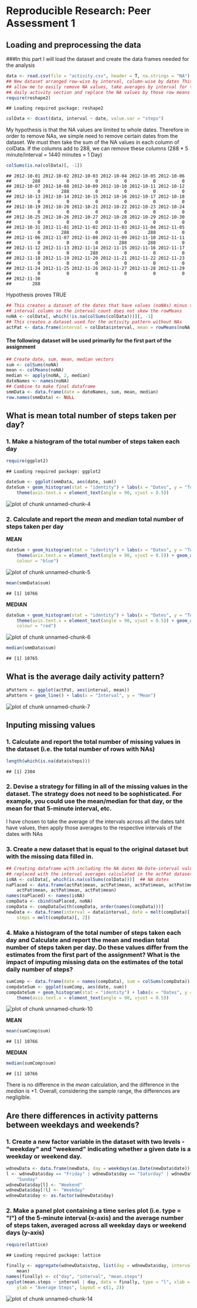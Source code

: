# Reproducible Research: Peer Assessment 1


## Loading and preprocessing the data
###In this part I will load the dataset and create the data frames needed for the analysis

```r
data <- read.csv(file = "activity.csv", header = T, na.strings = "NA")
## New dataset arranged row-wise by interval, column-wise by dates This will
## allow me to easily remove NA values, take averages by interval for the
## daily activity section and replace the NA values by those row means
require(reshape2)
```

```
## Loading required package: reshape2
```

```r
colData <- dcast(data, interval ~ date, value.var = "steps")
```

My hypothesis is that the NA values are limited to whole dates.  Therefore in order to remove NAs, we simple need to remove certain dates from the dataset.  We must then take the sum of the NA values in each column of colData.  If the columns add to 288, we can remove these columns
(288 * 5 minute/interval = 1440 minutes = 1 Day)

```r
colSums(is.na(colData)[, -1])
```

```
## 2012-10-01 2012-10-02 2012-10-03 2012-10-04 2012-10-05 2012-10-06 
##        288          0          0          0          0          0 
## 2012-10-07 2012-10-08 2012-10-09 2012-10-10 2012-10-11 2012-10-12 
##          0        288          0          0          0          0 
## 2012-10-13 2012-10-14 2012-10-15 2012-10-16 2012-10-17 2012-10-18 
##          0          0          0          0          0          0 
## 2012-10-19 2012-10-20 2012-10-21 2012-10-22 2012-10-23 2012-10-24 
##          0          0          0          0          0          0 
## 2012-10-25 2012-10-26 2012-10-27 2012-10-28 2012-10-29 2012-10-30 
##          0          0          0          0          0          0 
## 2012-10-31 2012-11-01 2012-11-02 2012-11-03 2012-11-04 2012-11-05 
##          0        288          0          0        288          0 
## 2012-11-06 2012-11-07 2012-11-08 2012-11-09 2012-11-10 2012-11-11 
##          0          0          0        288        288          0 
## 2012-11-12 2012-11-13 2012-11-14 2012-11-15 2012-11-16 2012-11-17 
##          0          0        288          0          0          0 
## 2012-11-18 2012-11-19 2012-11-20 2012-11-21 2012-11-22 2012-11-23 
##          0          0          0          0          0          0 
## 2012-11-24 2012-11-25 2012-11-26 2012-11-27 2012-11-28 2012-11-29 
##          0          0          0          0          0          0 
## 2012-11-30 
##        288
```

Hypothesis proves TRUE

```r
## This creates a dataset of the dates that have values (noNAs) minus the
## interval column so the interval count does not skew the rowMeans
noNA <- colData[, which(!is.na(colSums(colData)))][, -1]
## This creates a dataset used for the activity pattern without NAs
actPat <- data.frame(interval = colData$interval, mean = rowMeans(noNA))
```

#### The following dataset will be used primarily for the first part of the assignment

```r
## Create date, sum, mean, median vectors
sum <- colSums(noNA)
mean <- colMeans(noNA)
median <- apply(noNA, 2, median)
dateNames <- names(noNA)
## Combine to make final dataframe
smmData <- data.frame(date = dateNames, sum, mean, median)
row.names(smmData) <- NULL
```

## What is mean total number of steps taken per day?
### 1. Make a histogram of the total number of steps taken each day

```r
require(ggplot2)
```

```
## Loading required package: ggplot2
```

```r
dateSum <- ggplot(smmData, aes(date, sum))
dateSum + geom_histogram(stat = "identity") + labs(x = "Dates", y = "Total Steps") + 
    theme(axis.text.x = element_text(angle = 90, vjust = 0.5))
```

![plot of chunk unnamed-chunk-4](figure/unnamed-chunk-4.png) 

### 2. Calculate and report the *mean* and *median* total number of steps taken per day
**MEAN**

```r
dateSum + geom_histogram(stat = "identity") + labs(x = "Dates", y = "Total Steps") + 
    theme(axis.text.x = element_text(angle = 90, vjust = 0.5)) + geom_abline(intercept = mean(smmData$sum), 
    colour = "blue")
```

![plot of chunk unnamed-chunk-5](figure/unnamed-chunk-5.png) 

```r
mean(smmData$sum)
```

```
## [1] 10766
```

**MEDIAN**

```r
dateSum + geom_histogram(stat = "identity") + labs(x = "Dates", y = "Total Steps") + 
    theme(axis.text.x = element_text(angle = 90, vjust = 0.5)) + geom_abline(intercept = median(smmData$sum), 
    colour = "red")
```

![plot of chunk unnamed-chunk-6](figure/unnamed-chunk-6.png) 

```r
median(smmData$sum)
```

```
## [1] 10765
```



## What is the average daily activity pattern?


```r
aPattern <- ggplot(actPat, aes(interval, mean))
aPattern + geom_line() + labs(x = "Interval", y = "Mean")
```

![plot of chunk unnamed-chunk-7](figure/unnamed-chunk-7.png) 


## Inputing missing values
### 1. Calculate and report the total number of missing values in the dataset (i.e. the total number of rows with NAs)

```r
length(which(is.na(data$steps)))
```

```
## [1] 2304
```

### 2. Devise a strategy for filling in all of the missing values in the dataset. The strategy does not need to be sophisticated. For example, you could use the mean/median for that day, or the mean for that 5-minute interval, etc.
I have chosen to take the average of the intervals across all the dates taht have values, then apply those averages to the respective intervals of the dates with NAs
### 3. Create a new dataset that is equal to the original dataset but with the missing data filled in.

```r
## Creating dataframe with including the NA dates NA-Date-interval values
## replaced with the interval averages calculated in the actPat dataset
isNA <- colData[, which(is.na(colSums(colData)))]  ## NA dates
naPlaced <- data.frame(actPat$mean, actPat$mean, actPat$mean, actPat$mean, actPat$mean, 
    actPat$mean, actPat$mean, actPat$mean)
names(naPlaced) <- names(isNA)
compData <- cbind(naPlaced, noNA)
compData <- compData[with(compData, order(names(compData)))]
newData <- data.frame(interval = data$interval, date = melt(compData)[, 1], 
    steps = melt(compData)[, 2])
```

### 4. Make a histogram of the total number of steps taken each day and Calculate and report the mean and median total number of steps taken per day. Do these values differ from the estimates from the first part of the assignment? What is the impact of imputing missing data on the estimates of the total daily number of steps?

```r
sumComp <- data.frame(date = names(compData), sum = colSums(compData))
compdateSum <- ggplot(sumComp, aes(date, sum))
compdateSum + geom_histogram(stat = "identity") + labs(x = "Dates", y = "Total Steps") + 
    theme(axis.text.x = element_text(angle = 90, vjust = 0.5))
```

![plot of chunk unnamed-chunk-10](figure/unnamed-chunk-10.png) 

**MEAN**

```r
mean(sumComp$sum)
```

```
## [1] 10766
```

**MEDIAN**

```r
median(sumComp$sum)
```

```
## [1] 10766
```

There is no difference in the *mean* calculation, and the difference in the *median* is +1.  Overall, considering the sample range, the differences are negligible. 


## Are there differences in activity patterns between weekdays and weekends?
### 1. Create a new factor variable in the dataset with two levels - "weekday" and "weekend" indicating whether a given date is a weekday or weekend day.

```r
wdnewData <- data.frame(newData, day = weekdays(as.Date(newData$date)), stringsAsFactors = F)
l <- wdnewData$day == "Friday" | wdnewData$day == "Saturday" | wdnewData$day == 
    "Sunday"
wdnewData$day[l] <- "Weekend"
wdnewData$day[!l] <- "Weekday"
wdnewData$day <- as.factor(wdnewData$day)
```


### 2. Make a panel plot containing a time series plot (i.e. type = "l") of the 5-minute interval (x-axis) and the average number of steps taken, averaged across all weekday days or weekend days (y-axis)

```r
require(lattice)
```

```
## Loading required package: lattice
```

```r
finally <- aggregate(wdnewData$step, list(day = wdnewData$day, interval = wdnewData$interval), 
    mean)
names(finally) <- c("day", "interval", "mean.steps")
xyplot(mean.steps ~ interval | day, data = finally, type = "l", xlab = "Interval", 
    ylab = "Average Steps", layout = c(1, 2))
```

![plot of chunk unnamed-chunk-14](figure/unnamed-chunk-14.png) 


